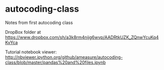 autocoding-class
================
Notes from first autocoding class

DropBox folder at https://www.dropbox.com/sh/a3k8rm4nijg6wvp/AADRtkUZK_ZQnwYcuKq4KvYca

Tutorial notebook viewer: http://nbviewer.ipython.org/github/ameasure/autocoding-class/blob/master/pandas%20and%20files.ipynb
